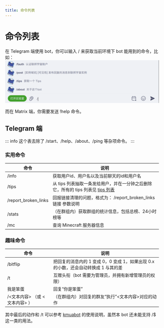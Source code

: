 ```yaml
---
title: 命令列表
---
```

# 命令列表
在 Telegram 端使用 bot，你可以输入 / 来获取当前环境下 bot 能用到的命令，比如：
![私聊环境下的命令列表](assets/command-list.png)

而在 Matrix 端，你需要发送 !help 命令。
## Telegram 端
::: info
这个表去除了 /start、/help、/about、/ping 等杂项命令。
:::
### 实用命令
| 命令                   | 说明                                                          |
|----------------------|-------------------------------------------------------------|
| /info                | 获取用户id、用户名以及当前聊天的id和用户名                                     |
| /tips                | 从 tips 列表抽取一条发给用户，并在一分钟之后删除它，所有的 tips 列表见 [tips 列表](./tips) |
| /report_broken_links | 回报链接清理的问题，格式为： /report_broken_links 链接 参数说明                 |
| /stats               | （在群组内）获取群组的统计信息，包括总榜、24小时榜等                                 |
| /mc                  | 查询 Minecraft 服务器信息                                          |
### 趣味命令
| 命令                   | 说明                                                 |
|----------------------|----------------------------------------------------|
| /bitflip             | 把回复的消息内的 1 变成 0，0 变成 1，如果出现 0.x 的小数，还会自动转换成 1 与其的差 |
| /t                   | 互赠头衔（bot 需要为管理员，并拥有新增管理员的权限）                       |
| 我是笨蛋                 | 回复“你是笨蛋”                                           |
| /<文本内容> （或 \<文本内容> ） | （在群组内）对回复的群友“执行”<文本内容>对应的动作                        |

其中最后的动作和 /t 可以参考 [kmuabot](https://github.com/krau/kmua-bot/blob/d551f847547a8d97cc33b3c1906803dffe30c921/docs/docs/help.md) 的使用说明，虽然本 bot 还未能支持 /$ 这一类的用法。

